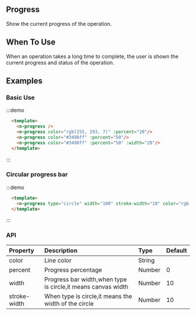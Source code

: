## Progress
Show the current progress of the operation.

## When To Use
When an operation takes a long time to complete, the user is shown the current progress and status of the operation.


## Examples
### Basic Use
:::demo
```html
  <template>
    <n-progress />
    <n-progress color="rgb(255, 193, 7)" :percent="20"/>
    <n-progress color="#3498ff" :percent="50"/>
    <n-progress color="#3498ff" :percent="50" :width="20"/>
  </template>

```
:::

### Circular progress bar
:::demo
```html
  <template>
    <n-progress type="circle" width="100" stroke-width="10" color="rgb(52, 152, 255)" :percent="50"/>
  </template>

```
:::

### API

| Property | Description | Type | Default |
| :--- | :--- | :--- | :--- |
| color | Line color | String | |
| percent | Progress percentage | Number | 0 |
| width | Progress bar width,when type is circle,it means canvas width | Number | 10 |
| stroke-width | When type is circle,it means the width of the circle | Number | 10 |
